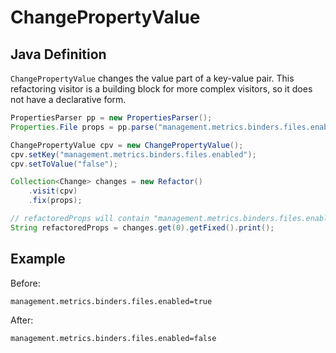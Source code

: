 # ChangePropertyValue

## Java Definition

`ChangePropertyValue` changes the value part of a key-value pair. This refactoring visitor is a building block for more complex visitors, so it does not have a declarative form.

```java
PropertiesParser pp = new PropertiesParser();
Properties.File props = pp.parse("management.metrics.binders.files.enabled=true").iterator().next();

ChangePropertyValue cpv = new ChangePropertyValue();
cpv.setKey("management.metrics.binders.files.enabled");
cpv.setToValue("false");

Collection<Change> changes = new Refactor()
    .visit(cpv)
    .fix(props);

// refactoredProps will contain "management.metrics.binders.files.enabled=false"
String refactoredProps = changes.get(0).getFixed().print();
```

## Example

Before:

```text
management.metrics.binders.files.enabled=true
```

After:

```text
management.metrics.binders.files.enabled=false
```

